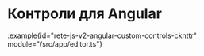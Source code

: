 # Контроли для Angular

:example{id="rete-js-v2-angular-custom-controls-cknttr" module="/src/app/editor.ts"}
